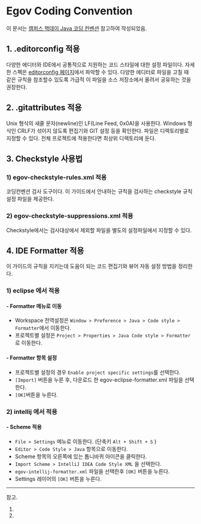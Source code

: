 # Egov Coding Convention

이 문서는 [캠퍼스 핵데이 Java 코딩 컨벤션][캠퍼스 핵데이 Java 코딩 컨벤션] 참고하여 작성되었음.

## 1. .editorconfig 적용
다양한 에디터와 IDE에서 공통적으로 지원하는 코드 스타일에 대한 설정 파일이다.
자세한 스펙은 [editorconfig 페이지][editorconfig]에서 파악할 수 있다.
다양한 에디터로 파일을 고칠 때 같은 규칙을 참조할수 있도록 가급적 이 파일을 소스 저장소에서 올려서 공유하는 것을 권장한다.

## 2. .gitattributes 적용
Unix 형식의 새줄 문자(newline)인 LF(Line Feed, 0x0A)을 사용한다.
Windows 형식인 CRLF가 섞이지 않도록 편집기와 GIT 설정 등을 확인한다.
파일은 디렉토리별로 지정할 수 있다. 전체 프로젝트에 적용한다면 최상위 디렉토리에 둔다.

## 3. Checkstyle 사용법
### 1) egov-checkstyle-rules.xml 적용
코딩컨벤션 검사 도구이다. 이 가이드에서 안내하는 규칙을 검사하는 checkstyle 규칙 설정 파일을 제공한다.

### 2) egov-checkstyle-suppressions.xml 적용
Checkstyle에서는 검사대상에서 제외할 파일을 별도의 설정파일에서 지정할 수 있다.


## 4. IDE Formatter 적용
이 가이드의 규칙을 지키는데 도움이 되는 코드 편집기와 뷰어 자동 설정 방법을 정리한다.

### 1) eclipse 에서 적용
#### - Formatter 메뉴로 이동
- Workspace 전역설정은 `Window > Preference > Java > Code style > Formatter`에서 이동한다.
- 프로젝트별 설정은 `Project > Properties > Java Code style > Formatter`로 이동한다.

#### - Formatter 항목 설정
- 프로젝트별 설정의 경우 `Enable project specific settings`를 선택한다.
- `[Import]` 버튼을 누른 후, 다운로드 한 egov-eclipse-formatter.xml 파일을 선택한다.
- `[OK]`버튼을 누른다.

### 2) intellij 에서 적용

#### - Scheme 적용
- `File > Settings` 메뉴로 이동한다. (단축키 `Alt + Shift + S` )
- `Editor > Code Style > Java` 항목으로 이동한다.
- Scheme 항목의 오른쪽에 있는 톱니바퀴 아이콘을 클릭한다.
- `Import Scheme > IntelliJ IDEA Code Style XML` 을 선택한다.
- `egov-intellij-formatter.xml` 파일을 선택한후 `[OK]` 버튼을 누른다.
- Settings 레이어의 `[OK]` 버튼을 누른다.

---
참고.
1. [캠퍼스 핵데이 Java 코딩 컨벤션]: https://naver.github.io/hackday-conventions-java/
2. [editorconfig]: https://editorconfig.org/
